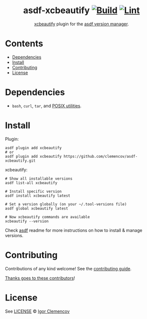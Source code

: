 <div align="center">

# asdf-xcbeautify [![Build](https://github.com/clemencov/asdf-xcbeautify/actions/workflows/build.yml/badge.svg)](https://github.com/clemencov/asdf-xcbeautify/actions/workflows/build.yml) [![Lint](https://github.com/clemencov/asdf-xcbeautify/actions/workflows/lint.yml/badge.svg)](https://github.com/clemencov/asdf-xcbeautify/actions/workflows/lint.yml)

[xcbeautify](https://github.com/cpisciotta/xcbeautify) plugin for the [asdf version manager](https://asdf-vm.com).

</div>

# Contents

- [Dependencies](#dependencies)
- [Install](#install)
- [Contributing](#contributing)
- [License](#license)

# Dependencies

- `bash`, `curl`, `tar`, and [POSIX utilities](https://pubs.opengroup.org/onlinepubs/9699919799/idx/utilities.html).

# Install

Plugin:

```shell
asdf plugin add xcbeautify
# or
asdf plugin add xcbeautify https://github.com/clemencov/asdf-xcbeautify.git
```

xcbeautify:

```shell
# Show all installable versions
asdf list-all xcbeautify

# Install specific version
asdf install xcbeautify latest

# Set a version globally (on your ~/.tool-versions file)
asdf global xcbeautify latest

# Now xcbeautify commands are available
xcbeautify --version
```

Check [asdf](https://github.com/asdf-vm/asdf) readme for more instructions on how to
install & manage versions.

# Contributing

Contributions of any kind welcome! See the [contributing guide](contributing.md).

[Thanks goes to these contributors](https://github.com/clemencov/asdf-xcbeautify/graphs/contributors)!

# License

See [LICENSE](LICENSE) © [Igor Clemencov](https://github.com/clemencov/)
